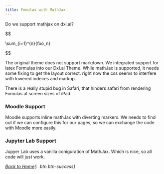```yaml
---
title: Fomulas with MathJax
---
```


Do we support mathjax on dxi.ai?

$$

\sum_{i=1}^{n}{foo_n}

$$

The original theme does not support markdown. We integrated support for latex Formulas into our DxI.ai Theme. While mathJax is supported, it needs some fixing to get the layout correct. right now the css seems to interfere with lowered indeces and markup. 

There is a really stupid bug in Safari, that hinders safari from rendering Fomulas at screen sizes of iPad. 

### Moodle Support

Moodle supports inline mathJax with diverting markers. We needs to find out if we can configure this for our pages, so we can exchange the code with Moodle more easily.

### Jupyter Lab Support 

Jupyer Lab uses a vanilla coniguration of MathJax. Which is nice, so all code will just work. 

[<i class="fa fa-home"/> Back to Home](https://www.dxi.ai/tmppages/){: .btn.btn-success}
